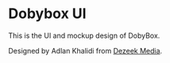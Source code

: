 # Dobybox UI

This is the UI and mockup design of DobyBox.

Designed by Adlan Khalidi from [Dezeek Media](http://www.dezeek.com "Dezeek Media").

